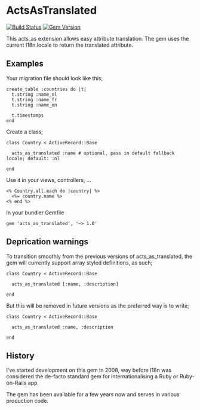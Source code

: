 # ActsAsTranslated

[![Build Status](https://travis-ci.org/stijnster/acts_as_translated.svg?branch=master)](https://travis-ci.org/stijnster/acts_as_translated)
[![Gem Version](https://badge.fury.io/rb/acts_as_translated.svg)](http://badge.fury.io/rb/acts_as_translated)

This acts_as extension allows easy attribute translation. The gem uses the current I18n.locale to return the translated attribute.

## Examples

Your migration file should look like this;

```
create_table :countries do |t|
  t.string :name_nl
  t.string :name_fr
  t.string :name_en

  t.timestamps
end
```

Create a class;

```
class Country < ActiveRecord::Base

  acts_as_translated :name # optional, pass in default fallback locale; default: :nl

end
```

Use it in your views, controllers, ...

```
<% Country.all.each do |country| %>
  <%= country.name %>
<% end %>
```

In your bundler Gemfile

```
gem 'acts_as_translated', '~> 1.0'
```

## Deprication warnings

To transition smoothly from the previous versions of acts_as_translated, the gem will currently support array styled definitions, as such;

```
class Country < ActiveRecord::Base

  acts_as_translated [:name, :description]

end
```

But this will be removed in future versions as the preferred way is to write;

```
class Country < ActiveRecord::Base

  acts_as_translated :name, :description

end
```

## History

I've started development on this gem in 2008, way before I18n was considered the de-facto standard gem for internationalising a Ruby or Ruby-on-Rails app.

The gem has been available for a few years now and serves in various production code.